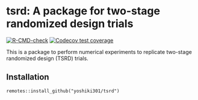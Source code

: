 # tsrd: A package for two-stage randomized design trials

<!-- badges: start -->
[![R-CMD-check](https://github.com/yoshiki301/tsrd/actions/workflows/R-CMD-check.yaml/badge.svg)](https://github.com/yoshiki301/tsrd/actions/workflows/R-CMD-check.yaml)
[![Codecov test coverage](https://codecov.io/gh/yoshiki301/tsrd/branch/master/graph/badge.svg)](https://app.codecov.io/gh/yoshiki301/tsrd?branch=master)
<!-- badges: end -->

This is a package to perform numerical experiments to replicate two-stage randomized design (TSRD) trials.

## Installation

```{r}
remotes::install_github("yoshiki301/tsrd")
```
